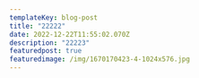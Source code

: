 ```yaml
---
templateKey: blog-post
title: "22222"
date: 2022-12-22T11:55:02.070Z
description: "22223"
featuredpost: true
featuredimage: /img/1670170423-4-1024x576.jpg
---
```

<script async defer crossorigin="anonymous" src="https://connect.facebook.net/sr_RS/sdk.js#xfbml=1&version=v15.0" nonce="kBVKQvGP"></script>

<div class="fb-comments" data-href="https://shebet3.netlify.app" data-width="" data-numposts="5"></div>